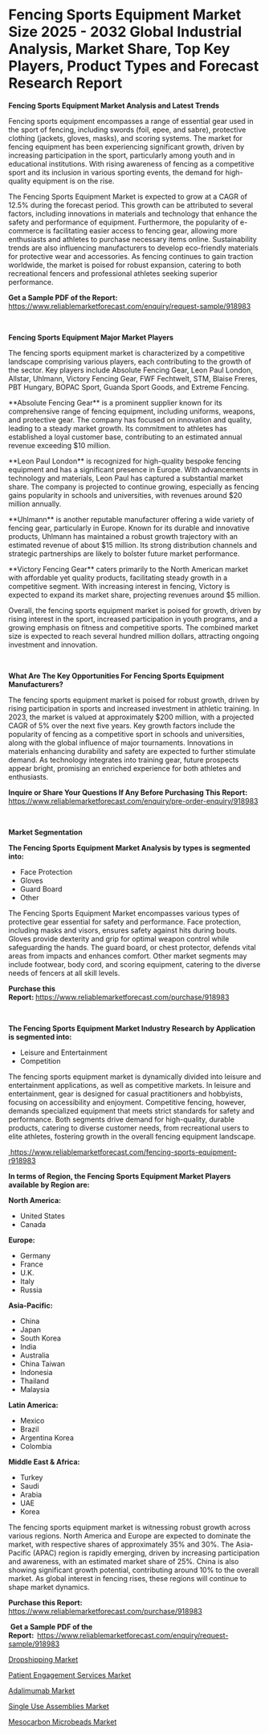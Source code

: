 <p><h1>Fencing Sports Equipment Market Size 2025 - 2032 Global Industrial Analysis, Market Share, Top Key Players, Product Types and Forecast Research Report</h1></p><p><strong>Fencing Sports Equipment Market Analysis and Latest Trends</strong></p>
<p><p>Fencing sports equipment encompasses a range of essential gear used in the sport of fencing, including swords (foil, epee, and sabre), protective clothing (jackets, gloves, masks), and scoring systems. The market for fencing equipment has been experiencing significant growth, driven by increasing participation in the sport, particularly among youth and in educational institutions. With rising awareness of fencing as a competitive sport and its inclusion in various sporting events, the demand for high-quality equipment is on the rise.</p><p>The Fencing Sports Equipment Market is expected to grow at a CAGR of 12.5% during the forecast period. This growth can be attributed to several factors, including innovations in materials and technology that enhance the safety and performance of equipment. Furthermore, the popularity of e-commerce is facilitating easier access to fencing gear, allowing more enthusiasts and athletes to purchase necessary items online. Sustainability trends are also influencing manufacturers to develop eco-friendly materials for protective wear and accessories. As fencing continues to gain traction worldwide, the market is poised for robust expansion, catering to both recreational fencers and professional athletes seeking superior performance.</p></p>
<p><strong>Get a Sample PDF of the Report:&nbsp;</strong> <a href="https://www.reliablemarketforecast.com/enquiry/request-sample/918983?utm_campaign=2011&utm_medium=2&utm_source=Github&utm_content=ia&utm_term=06032025&utm_id=fencing-sports-equipment">https://www.reliablemarketforecast.com/enquiry/request-sample/918983</a></p>
<p>&nbsp;</p>
<p><strong>Fencing Sports Equipment Major Market Players</strong></p>
<p><p>The fencing sports equipment market is characterized by a competitive landscape comprising various players, each contributing to the growth of the sector. Key players include Absolute Fencing Gear, Leon Paul London, Allstar, Uhlmann, Victory Fencing Gear, FWF Fechtwelt, STM, Blaise Freres, PBT Hungary, BOPAC Sport, Guanda Sport Goods, and Extreme Fencing.</p><p>**Absolute Fencing Gear** is a prominent supplier known for its comprehensive range of fencing equipment, including uniforms, weapons, and protective gear. The company has focused on innovation and quality, leading to a steady market growth. Its commitment to athletes has established a loyal customer base, contributing to an estimated annual revenue exceeding $10 million.</p><p>**Leon Paul London** is recognized for high-quality bespoke fencing equipment and has a significant presence in Europe. With advancements in technology and materials, Leon Paul has captured a substantial market share. The company is projected to continue growing, especially as fencing gains popularity in schools and universities, with revenues around $20 million annually.</p><p>**Uhlmann** is another reputable manufacturer offering a wide variety of fencing gear, particularly in Europe. Known for its durable and innovative products, Uhlmann has maintained a robust growth trajectory with an estimated revenue of about $15 million. Its strong distribution channels and strategic partnerships are likely to bolster future market performance.</p><p>**Victory Fencing Gear** caters primarily to the North American market with affordable yet quality products, facilitating steady growth in a competitive segment. With increasing interest in fencing, Victory is expected to expand its market share, projecting revenues around $5 million.</p><p>Overall, the fencing sports equipment market is poised for growth, driven by rising interest in the sport, increased participation in youth programs, and a growing emphasis on fitness and competitive sports. The combined market size is expected to reach several hundred million dollars, attracting ongoing investment and innovation.</p></p>
<p>&nbsp;</p>
<p><strong>What Are The Key Opportunities For Fencing Sports Equipment Manufacturers?</strong></p>
<p><p>The fencing sports equipment market is poised for robust growth, driven by rising participation in sports and increased investment in athletic training. In 2023, the market is valued at approximately $200 million, with a projected CAGR of 5% over the next five years. Key growth factors include the popularity of fencing as a competitive sport in schools and universities, along with the global influence of major tournaments. Innovations in materials enhancing durability and safety are expected to further stimulate demand. As technology integrates into training gear, future prospects appear bright, promising an enriched experience for both athletes and enthusiasts.</p></p>
<p><strong>Inquire or Share Your Questions If Any Before Purchasing This Report:</strong> <a href="https://www.reliablemarketforecast.com/enquiry/pre-order-enquiry/918983?utm_campaign=2011&utm_medium=2&utm_source=Github&utm_content=ia&utm_term=06032025&utm_id=fencing-sports-equipment">https://www.reliablemarketforecast.com/enquiry/pre-order-enquiry/918983</a></p>
<p>&nbsp;</p>
<p><strong>Market Segmentation</strong></p>
<p><strong>The Fencing Sports Equipment Market Analysis by types is segmented into:</strong></p>
<p><ul><li>Face Protection</li><li>Gloves</li><li>Guard Board</li><li>Other</li></ul></p>
<p><p>The Fencing Sports Equipment Market encompasses various types of protective gear essential for safety and performance. Face protection, including masks and visors, ensures safety against hits during bouts. Gloves provide dexterity and grip for optimal weapon control while safeguarding the hands. The guard board, or chest protector, defends vital areas from impacts and enhances comfort. Other market segments may include footwear, body cord, and scoring equipment, catering to the diverse needs of fencers at all skill levels.</p></p>
<p><strong>Purchase this Report:&nbsp;</strong><a href="https://www.reliablemarketforecast.com/purchase/918983?utm_campaign=2011&utm_medium=2&utm_source=Github&utm_content=ia&utm_term=06032025&utm_id=fencing-sports-equipment">https://www.reliablemarketforecast.com/purchase/918983</a></p>
<p>&nbsp;</p>
<p><strong>The Fencing Sports Equipment Market Industry Research by Application is segmented into:</strong></p>
<p><ul><li>Leisure and Entertainment</li><li>Competition</li></ul></p>
<p><p>The fencing sports equipment market is dynamically divided into leisure and entertainment applications, as well as competitive markets. In leisure and entertainment, gear is designed for casual practitioners and hobbyists, focusing on accessibility and enjoyment. Competitive fencing, however, demands specialized equipment that meets strict standards for safety and performance. Both segments drive demand for high-quality, durable products, catering to diverse customer needs, from recreational users to elite athletes, fostering growth in the overall fencing equipment landscape.</p></p>
<p><a href="https://www.reliablemarketforecast.com/fencing-sports-equipment-r918983?utm_campaign=2011&utm_medium=2&utm_source=Github&utm_content=ia&utm_term=06032025&utm_id=fencing-sports-equipment">&nbsp;https://www.reliablemarketforecast.com/fencing-sports-equipment-r918983</a></p>
<p><strong>In terms of Region, the Fencing Sports Equipment Market Players available by Region are:</strong></p>
<p>
    <p> <strong> North America: </strong>
        <ul>
            <li>United States</li>
            <li>Canada</li>
        </ul>
        </p> 
    <p> <strong> Europe: </strong>
        <ul>
            <li>Germany</li>
            <li>France</li>
            <li>U.K.</li>
            <li>Italy</li>
            <li>Russia</li>
        </ul>
        </p> 
    <p> <strong> Asia-Pacific: </strong>
        <ul>
            <li>China</li>
            <li>Japan</li>
            <li>South Korea</li>
            <li>India</li>
            <li>Australia</li>
            <li>China Taiwan</li>
            <li>Indonesia</li>
            <li>Thailand</li>
            <li>Malaysia</li>
        </ul>
        </p> 
    <p> <strong> Latin America: </strong>
        <ul>
            <li>Mexico</li>
            <li>Brazil</li>
            <li>Argentina Korea</li>
            <li>Colombia</li>
        </ul>
        </p> 
    <p> <strong> Middle East & Africa: </strong>
        <ul>
            <li>Turkey</li>
            <li>Saudi</li>
            <li>Arabia</li>
            <li>UAE</li>
            <li>Korea</li>
        </ul>
    </p>
    </p>
<p><p>The fencing sports equipment market is witnessing robust growth across various regions. North America and Europe are expected to dominate the market, with respective shares of approximately 35% and 30%. The Asia-Pacific (APAC) region is rapidly emerging, driven by increasing participation and awareness, with an estimated market share of 25%. China is also showing significant growth potential, contributing around 10% to the overall market. As global interest in fencing rises, these regions will continue to shape market dynamics.</p></p>
<p><strong>Purchase this Report: </strong><a href="https://www.reliablemarketforecast.com/purchase/918983?utm_campaign=2011&utm_medium=2&utm_source=Github&utm_content=ia&utm_term=06032025&utm_id=fencing-sports-equipment">https://www.reliablemarketforecast.com/purchase/918983</a></p>
<p>&nbsp;<strong>Get a Sample PDF of the Report:&nbsp;&nbsp;</strong><a href="https://www.reliablemarketforecast.com/enquiry/request-sample/918983?utm_campaign=2011&utm_medium=2&utm_source=Github&utm_content=ia&utm_term=06032025&utm_id=fencing-sports-equipment">https://www.reliablemarketforecast.com/enquiry/request-sample/918983</a></p>
<p><strong></strong></p>
<p><p><a href="https://github.com/meenafadilkh/Market-Research-Report-List-1/blob/main/dropshipping-market.md?utm_campaign=2011&utm_medium=2&utm_source=Github&utm_content=ia&utm_term=06032025&utm_id=fencing-sports-equipment">Dropshipping Market</a></p><p><a href="https://github.com/gaiusmelyna/Market-Research-Report-List-1/blob/main/patient-engagement-services-market.md?utm_campaign=2011&utm_medium=2&utm_source=Github&utm_content=ia&utm_term=06032025&utm_id=fencing-sports-equipment">Patient Engagement Services Market</a></p><p><a href="https://github.com/lickoalyanep/Market-Research-Report-List-1/blob/main/adalimumab-market.md?utm_campaign=2011&utm_medium=2&utm_source=Github&utm_content=ia&utm_term=06032025&utm_id=fencing-sports-equipment">Adalimumab Market</a></p><p><a href="https://github.com/pupunhez/Market-Research-Report-List-1/blob/main/single-use-assemblies-market.md?utm_campaign=2011&utm_medium=2&utm_source=Github&utm_content=ia&utm_term=06032025&utm_id=fencing-sports-equipment">Single Use Assemblies Market</a></p><p><a href="https://github.com/miehldobin1w/Market-Research-Report-List-1/blob/main/mesocarbon-microbeads-market.md?utm_campaign=2011&utm_medium=2&utm_source=Github&utm_content=ia&utm_term=06032025&utm_id=fencing-sports-equipment">Mesocarbon Microbeads Market</a></p></p>